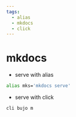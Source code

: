 ```yaml
---
tags:
  - alias 
  - mkdocs 
  - click 
---
```

# mkdocs

- serve with alias

```sh
alias mks='mkdocs serve'
```

- serve with click

```
cli bujo m
```
